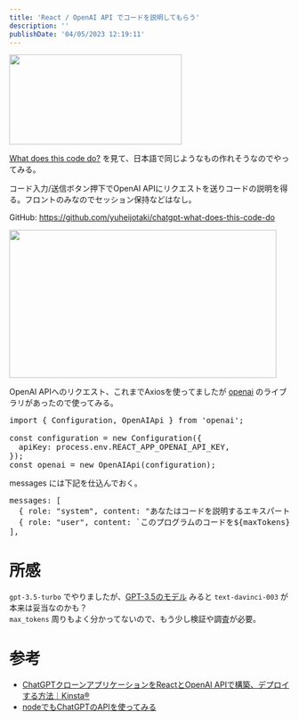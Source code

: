 ```yaml
---
title: 'React / OpenAI API でコードを説明してもらう'
description: ''
publishDate: '04/05/2023 12:19:11'
---
```


<p><span itemscope itemtype="http://schema.org/Photograph"><img src="/images/hatena/20230319224343.png" width="310" height="162" loading="lazy" title="" class="hatena-fotolife" itemprop="image" /></span></p>

<p><a href="https://whatdoesthiscodedo.com/">What does this code do?</a> を見て、日本語で同じようなもの作れそうなのでやってみる。</p>

<p>コード入力/送信ボタン押下でOpenAI APIにリクエストを送りコードの説明を得る。フロントのみなのでセッション保持などはなし。</p>

<p>GitHub: <a href="https://github.com/yuheijotaki/chatgpt-what-does-this-code-do">https://github.com/yuheijotaki/chatgpt-what-does-this-code-do</a></p>

<p><span itemscope itemtype="http://schema.org/Photograph"><img src="/images/hatena/20230405120440.gif" width="480" height="266" loading="lazy" title="" class="hatena-fotolife" itemprop="image" /></span></p>

<p>OpenAI APIへのリクエスト、これまでAxiosを使ってましたが <a href="https://www.npmjs.com/package/openai">openai</a> のライブラリがあったので使ってみる。</p>

<pre class="code lang-javascript" data-lang="javascript" data-unlink><span class="synStatement">import</span> <span class="synIdentifier">{</span> Configuration, OpenAIApi <span class="synIdentifier">}</span> from <span class="synConstant">'openai'</span>;

<span class="synStatement">const</span> configuration = <span class="synStatement">new</span> Configuration(<span class="synIdentifier">{</span>
  apiKey: process.env.REACT_APP_OPENAI_API_KEY,
<span class="synIdentifier">}</span>);
<span class="synStatement">const</span> openai = <span class="synStatement">new</span> OpenAIApi(configuration);
</pre>

<p>messages には下記を仕込んでおく。</p>

<pre class="code lang-javascript" data-lang="javascript" data-unlink>messages: <span class="synIdentifier">[</span>
  <span class="synIdentifier">{</span> role: <span class="synConstant">&quot;system&quot;</span>, content: <span class="synConstant">&quot;あなたはコードを説明するエキスパートです。&quot;</span> <span class="synIdentifier">}</span>,
  <span class="synIdentifier">{</span> role: <span class="synConstant">&quot;user&quot;</span>, content: <span class="synConstant">`このプログラムのコードを</span><span class="synSpecial">${maxTokens}</span><span class="synConstant">文字以内で説明してください:</span><span class="synSpecial">\n${code}</span><span class="synConstant">`</span> <span class="synIdentifier">}</span>,
<span class="synIdentifier">]</span>,
</pre>

<h1 id="所感">所感</h1>

<p><code>gpt-3.5-turbo</code> でやりましたが、<a href="https://platform.openai.com/docs/models/gpt-3-5">GPT-3.5のモデル</a> みると <code>text-davinci-003</code> が本来は妥当なのかも？<br/>
<code>max_tokens</code> 周りもよく分かってないので、もう少し検証や調査が必要。</p>

<h1 id="参考">参考</h1>

<ul>
<li><a href="https://kinsta.com/jp/blog/chatgpt-clone/">ChatGPTクローンアプリケーションをReactとOpenAI APIで構築、デプロイする方法｜Kinsta®</a></li>
<li><a href="https://zenn.dev/kurehajime/scraps/f8e59991ab68c8">nodeでもChatGPTのAPIを使ってみる</a></li>
</ul>
